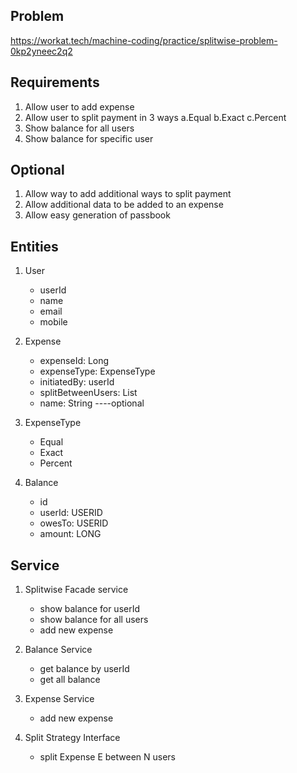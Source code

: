 ## Problem

https://workat.tech/machine-coding/practice/splitwise-problem-0kp2yneec2q2

## Requirements

1. Allow user to add expense
2. Allow user to split payment in 3 ways
   a.Equal
   b.Exact
   c.Percent
3. Show balance for all users
4. Show balance for specific user

## Optional

1. Allow way to add additional ways to split payment
2. Allow additional data to be added to an expense
3. Allow easy generation of passbook

## Entities

1. User
   - userId
   - name
   - email
   - mobile
   
2. Expense
   - expenseId: Long
   - expenseType: ExpenseType
   - initiatedBy: userId
   - splitBetweenUsers: List<Long>
   - name: String ----optional
   
3. ExpenseType
   - Equal
   - Exact
   - Percent
   
4. Balance
   - id
   - userId: USERID
   - owesTo: USERID
   - amount: LONG
   

## Service

1. Splitwise Facade service
   - show balance for userId
   - show balance for all users
   - add new expense
   
2. Balance Service
   - get balance by userId
   - get all balance
   
3. Expense Service
   - add new expense
   
4. Split Strategy Interface
   - split Expense E between N users 